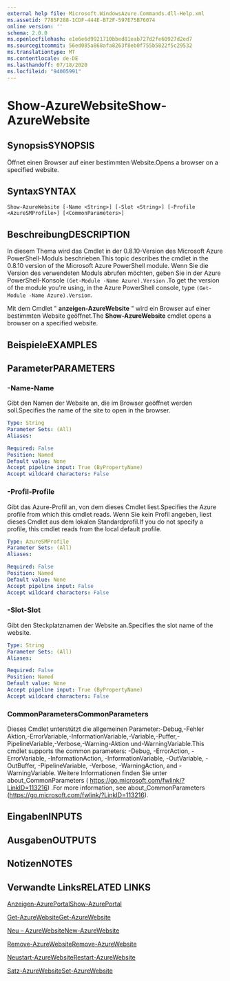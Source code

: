 ```yaml
---
external help file: Microsoft.WindowsAzure.Commands.dll-Help.xml
ms.assetid: 7785F288-1CDF-444E-B72F-597E75B76074
online version: ''
schema: 2.0.0
ms.openlocfilehash: e1e6e6d9921710bbed81eab727d2fe60927d2ed7
ms.sourcegitcommit: 56ed085a868afa8263f8eb0f755b5822f5c29532
ms.translationtype: MT
ms.contentlocale: de-DE
ms.lasthandoff: 07/18/2020
ms.locfileid: "94005991"
---
```

# <span data-ttu-id="bd05f-101">Show-AzureWebsite</span><span class="sxs-lookup"><span data-stu-id="bd05f-101">Show-AzureWebsite</span></span>

## <span data-ttu-id="bd05f-102">Synopsis</span><span class="sxs-lookup"><span data-stu-id="bd05f-102">SYNOPSIS</span></span>
<span data-ttu-id="bd05f-103">Öffnet einen Browser auf einer bestimmten Website.</span><span class="sxs-lookup"><span data-stu-id="bd05f-103">Opens a browser on a specified website.</span></span>

## <span data-ttu-id="bd05f-104">Syntax</span><span class="sxs-lookup"><span data-stu-id="bd05f-104">SYNTAX</span></span>

```
Show-AzureWebsite [-Name <String>] [-Slot <String>] [-Profile <AzureSMProfile>] [<CommonParameters>]
```

## <span data-ttu-id="bd05f-105">Beschreibung</span><span class="sxs-lookup"><span data-stu-id="bd05f-105">DESCRIPTION</span></span>
<span data-ttu-id="bd05f-106">In diesem Thema wird das Cmdlet in der 0.8.10-Version des Microsoft Azure PowerShell-Moduls beschrieben.</span><span class="sxs-lookup"><span data-stu-id="bd05f-106">This topic describes the cmdlet in the 0.8.10 version of the Microsoft Azure PowerShell module.</span></span>
<span data-ttu-id="bd05f-107">Wenn Sie die Version des verwendeten Moduls abrufen möchten, geben Sie in der Azure PowerShell-Konsole `(Get-Module -Name Azure).Version` .</span><span class="sxs-lookup"><span data-stu-id="bd05f-107">To get the version of the module you're using, in the Azure PowerShell console, type `(Get-Module -Name Azure).Version`.</span></span>

<span data-ttu-id="bd05f-108">Mit dem Cmdlet " **anzeigen-AzureWebsite** " wird ein Browser auf einer bestimmten Website geöffnet.</span><span class="sxs-lookup"><span data-stu-id="bd05f-108">The **Show-AzureWebsite** cmdlet opens a browser on a specified website.</span></span>

## <span data-ttu-id="bd05f-109">Beispiele</span><span class="sxs-lookup"><span data-stu-id="bd05f-109">EXAMPLES</span></span>

## <span data-ttu-id="bd05f-110">Parameter</span><span class="sxs-lookup"><span data-stu-id="bd05f-110">PARAMETERS</span></span>

### <span data-ttu-id="bd05f-111">-Name</span><span class="sxs-lookup"><span data-stu-id="bd05f-111">-Name</span></span>
<span data-ttu-id="bd05f-112">Gibt den Namen der Website an, die im Browser geöffnet werden soll.</span><span class="sxs-lookup"><span data-stu-id="bd05f-112">Specifies the name of the site to open in the browser.</span></span>

```yaml
Type: String
Parameter Sets: (All)
Aliases: 

Required: False
Position: Named
Default value: None
Accept pipeline input: True (ByPropertyName)
Accept wildcard characters: False
```

### <span data-ttu-id="bd05f-113">-Profil</span><span class="sxs-lookup"><span data-stu-id="bd05f-113">-Profile</span></span>
<span data-ttu-id="bd05f-114">Gibt das Azure-Profil an, von dem dieses Cmdlet liest.</span><span class="sxs-lookup"><span data-stu-id="bd05f-114">Specifies the Azure profile from which this cmdlet reads.</span></span>
<span data-ttu-id="bd05f-115">Wenn Sie kein Profil angeben, liest dieses Cmdlet aus dem lokalen Standardprofil.</span><span class="sxs-lookup"><span data-stu-id="bd05f-115">If you do not specify a profile, this cmdlet reads from the local default profile.</span></span>

```yaml
Type: AzureSMProfile
Parameter Sets: (All)
Aliases: 

Required: False
Position: Named
Default value: None
Accept pipeline input: False
Accept wildcard characters: False
```

### <span data-ttu-id="bd05f-116">-Slot</span><span class="sxs-lookup"><span data-stu-id="bd05f-116">-Slot</span></span>
<span data-ttu-id="bd05f-117">Gibt den Steckplatznamen der Website an.</span><span class="sxs-lookup"><span data-stu-id="bd05f-117">Specifies the slot name of the website.</span></span>

```yaml
Type: String
Parameter Sets: (All)
Aliases: 

Required: False
Position: Named
Default value: None
Accept pipeline input: True (ByPropertyName)
Accept wildcard characters: False
```

### <span data-ttu-id="bd05f-118">CommonParameters</span><span class="sxs-lookup"><span data-stu-id="bd05f-118">CommonParameters</span></span>
<span data-ttu-id="bd05f-119">Dieses Cmdlet unterstützt die allgemeinen Parameter:-Debug,-Fehler Aktion,-ErrorVariable,-InformationVariable,-Variable,-Puffer,-PipelineVariable,-Verbose,-Warning-Aktion und-WarningVariable.</span><span class="sxs-lookup"><span data-stu-id="bd05f-119">This cmdlet supports the common parameters: -Debug, -ErrorAction, -ErrorVariable, -InformationAction, -InformationVariable, -OutVariable, -OutBuffer, -PipelineVariable, -Verbose, -WarningAction, and -WarningVariable.</span></span> <span data-ttu-id="bd05f-120">Weitere Informationen finden Sie unter about_CommonParameters ( https://go.microsoft.com/fwlink/?LinkID=113216) .</span><span class="sxs-lookup"><span data-stu-id="bd05f-120">For more information, see about_CommonParameters (https://go.microsoft.com/fwlink/?LinkID=113216).</span></span>

## <span data-ttu-id="bd05f-121">Eingaben</span><span class="sxs-lookup"><span data-stu-id="bd05f-121">INPUTS</span></span>

## <span data-ttu-id="bd05f-122">Ausgaben</span><span class="sxs-lookup"><span data-stu-id="bd05f-122">OUTPUTS</span></span>

## <span data-ttu-id="bd05f-123">Notizen</span><span class="sxs-lookup"><span data-stu-id="bd05f-123">NOTES</span></span>

## <span data-ttu-id="bd05f-124">Verwandte Links</span><span class="sxs-lookup"><span data-stu-id="bd05f-124">RELATED LINKS</span></span>

[<span data-ttu-id="bd05f-125">Anzeigen-AzurePortal</span><span class="sxs-lookup"><span data-stu-id="bd05f-125">Show-AzurePortal</span></span>](./Show-AzurePortal.md)

[<span data-ttu-id="bd05f-126">Get-AzureWebsite</span><span class="sxs-lookup"><span data-stu-id="bd05f-126">Get-AzureWebsite</span></span>](./Get-AzureWebsite.md)

[<span data-ttu-id="bd05f-127">Neu – AzureWebsite</span><span class="sxs-lookup"><span data-stu-id="bd05f-127">New-AzureWebsite</span></span>](./New-AzureWebsite.md)

[<span data-ttu-id="bd05f-128">Remove-AzureWebsite</span><span class="sxs-lookup"><span data-stu-id="bd05f-128">Remove-AzureWebsite</span></span>](./Remove-AzureWebsite.md)

[<span data-ttu-id="bd05f-129">Neustart-AzureWebsite</span><span class="sxs-lookup"><span data-stu-id="bd05f-129">Restart-AzureWebsite</span></span>](./Restart-AzureWebsite.md)

[<span data-ttu-id="bd05f-130">Satz-AzureWebsite</span><span class="sxs-lookup"><span data-stu-id="bd05f-130">Set-AzureWebsite</span></span>](./Set-AzureWebsite.md)



